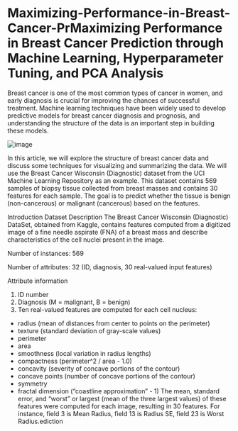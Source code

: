 # Maximizing-Performance-in-Breast-Cancer-PrMaximizing Performance in Breast Cancer Prediction through Machine Learning, Hyperparameter Tuning, and PCA Analysis
Breast cancer is one of the most common types of cancer in women, and early diagnosis is crucial for improving the chances of successful treatment. Machine learning techniques have been widely used to develop predictive models for breast cancer diagnosis and prognosis, and understanding the structure of the data is an important step in building these models.

![image](https://user-images.githubusercontent.com/58263509/209451436-87618cb2-dd28-421d-8d67-b58418162d12.png)

In this article, we will explore the structure of breast cancer data and discuss some techniques for visualizing and summarizing the data. We will use the Breast Cancer Wisconsin (Diagnostic) dataset from the UCI Machine Learning Repository as an example. This dataset contains 569 samples of biopsy tissue collected from breast masses and contains 30 features for each sample. The goal is to predict whether the tissue is benign (non-cancerous) or malignant (cancerous) based on the features.

Introduction
Dataset Description The Breast Cancer Wisconsin (Diagnostic) DataSet, obtained from Kaggle, contains features computed from a digitized image of a fine needle aspirate (FNA) of a breast mass and describe characteristics of the cell nuclei present in the image.

Number of instances: 569

Number of attributes: 32 (ID, diagnosis, 30 real-valued input features)

Attribute information

1. ID number
2. Diagnosis (M = malignant, B = benign)
3. Ten real-valued features are computed for each cell nucleus:
* radius (mean of distances from center to points on the perimeter)
* texture (standard deviation of gray-scale values)
* perimeter
* area
* smoothness (local variation in radius lengths)
* compactness (perimeter^2 / area - 1.0)
* concavity (severity of concave portions of the contour)
* concave points (number of concave portions of the contour)
* symmetry
* fractal dimension (“coastline approximation” - 1)
The mean, standard error, and “worst” or largest (mean of the three largest values) of these features were computed for each image, resulting in 30 features. For instance, field 3 is Mean Radius, field 13 is Radius SE, field 23 is Worst Radius.ediction
